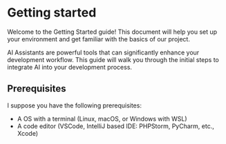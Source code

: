 # Getting started

Welcome to the Getting Started guide! This document will help you set up your environment and get familiar with the basics of our project.

AI Assistants are powerful tools that can significantly enhance your development workflow. This guide will walk you through the initial steps to integrate AI into your development process.

## Prerequisites

I suppose you have the following prerequisites:

* A OS with a terminal (Linux, macOS, or Windows with WSL)
* A code editor (VSCode, IntelliJ based IDE: PHPStorm, PyCharm, etc., Xcode)
